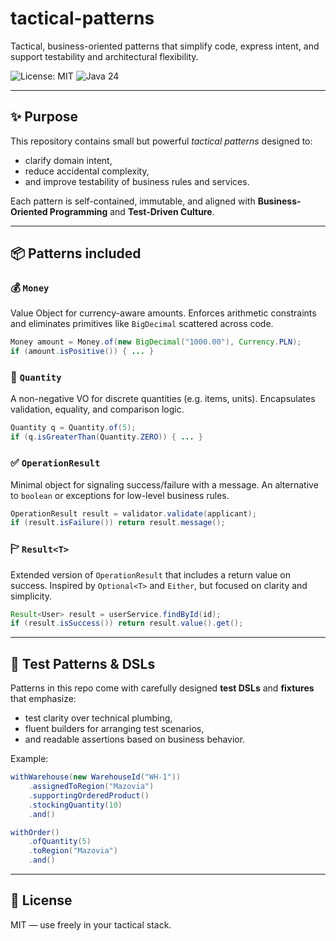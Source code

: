 # tactical-patterns

Tactical, business-oriented patterns that simplify code, express intent, and support testability and architectural flexibility.

![License: MIT](https://img.shields.io/badge/License-MIT-green.svg)
![Java 24](https://img.shields.io/badge/Java-24-blue)

---

## ✨ Purpose

This repository contains small but powerful *tactical patterns* designed to:

* clarify domain intent,
* reduce accidental complexity,
* and improve testability of business rules and services.

Each pattern is self-contained, immutable, and aligned with **Business-Oriented Programming** and **Test-Driven Culture**.

---

## 📦 Patterns included

### 💰 `Money`

Value Object for currency-aware amounts. Enforces arithmetic constraints and eliminates primitives like `BigDecimal` scattered across code.

```java
Money amount = Money.of(new BigDecimal("1000.00"), Currency.PLN);
if (amount.isPositive()) { ... }
```

### 🔢 `Quantity`

A non-negative VO for discrete quantities (e.g. items, units). Encapsulates validation, equality, and comparison logic.

```java
Quantity q = Quantity.of(5);
if (q.isGreaterThan(Quantity.ZERO)) { ... }
```

### ✅ `OperationResult`

Minimal object for signaling success/failure with a message. An alternative to `boolean` or exceptions for low-level business rules.

```java
OperationResult result = validator.validate(applicant);
if (result.isFailure()) return result.message();
```

### 🏱 `Result<T>`

Extended version of `OperationResult` that includes a return value on success. Inspired by `Optional<T>` and `Either`, but focused on clarity and simplicity.

```java
Result<User> result = userService.findById(id);
if (result.isSuccess()) return result.value().get();
```

---

## 💪 Test Patterns & DSLs

Patterns in this repo come with carefully designed **test DSLs** and **fixtures** that emphasize:

* test clarity over technical plumbing,
* fluent builders for arranging test scenarios,
* and readable assertions based on business behavior.

Example:

```groovy
withWarehouse(new WarehouseId("WH-1"))
    .assignedToRegion("Mazovia")
    .supportingOrderedProduct()
    .stockingQuantity(10)
    .and()

withOrder()
    .ofQuantity(5)
    .toRegion("Mazovia")
    .and()
```

---

## 🤝 License

MIT — use freely in your tactical stack.
